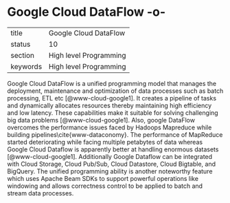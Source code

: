 # Google Cloud DataFlow -o-


|          |                           |
| -------- | ------------------------- |
| title    | Google Cloud DataFlow     | 
| status   | 10                        |
| section  | High level Programming    |
| keywords | High level Programming    |


     
Google Cloud DataFlow is a unified programming model that manages the
deployment, maintenance and optimization of data processes such as
batch processing, ETL etc [@www-cloud-google1]. It creates a
pipeline of tasks and dynamically allocates resources thereby
maintaining high efficiency and low latency. These capabilities make
it suitable for solving challenging big data problems
[@www-cloud-google1]. Also, google DataFlow overcomes the
performance issues faced by Hadoops Mapreduce while building
pipelines\cite{www-dataconomy}.  The performance of MapReduce started
deteriorating while facing multiple petabytes of data whereas Google
Cloud Dataflow is apparently better at handling enormous datasets
[@www-cloud-google1]. Additionally Google Dataflow can be
integrated with Cloud Storage, Cloud Pub/Sub, Cloud Datastore, Cloud
Bigtable, and BigQuery. The unified programming ability is another
noteworthy feature which uses Apache Beam SDKs to support powerful
operations like windowing and allows correctness control to be applied
to batch and stream data processes.



     
